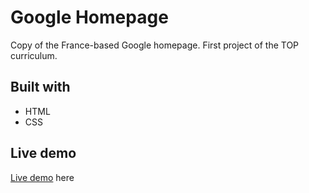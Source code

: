 # Google Homepage

Copy of the France-based Google homepage.
First project of the TOP curriculum.

## Built with

- HTML
- CSS

## Live demo

[Live demo](https://khalwalid.github.io/google-homepage/) here
